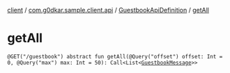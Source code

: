 [client](../../index.md) / [com.g0dkar.sample.client.api](../index.md) / [GuestbookApiDefinition](index.md) / [getAll](./get-all.md)

# getAll

`@GET("/guestbook") abstract fun getAll(@Query("offset") offset: Int = 0, @Query("max") max: Int = 50): Call<List<`[`GuestbookMessage`](../../com.g0dkar.sample.client.model/-guestbook-message/index.md)`>>`